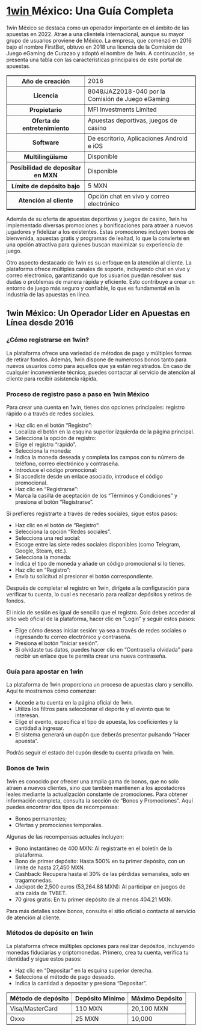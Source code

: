 <h1><a href="https://1win1.mxt/">1win </a> México: Una Guía Completa</h1>
    <p>1win México se destaca como un operador importante en el ámbito de las apuestas en 2022. Atrae a una clientela internacional, aunque su mayor grupo de usuarios proviene de México. La empresa, que comenzó en 2016 bajo el nombre FirstBet, obtuvo en 2018 una licencia de la Comisión de Juego eGaming de Curazao y adoptó el nombre de 1win. A continuación, se presenta una tabla con las características principales de este portal de apuestas.</p>
    <table border="1">
        <tr>
            <th>Año de creación</th>
            <td>2016</td>
        </tr>
        <tr>
            <th>Licencia</th>
            <td>8048/JAZ2018-040 por la Comisión de Juego eGaming</td>
        </tr>
        <tr>
            <th>Propietario</th>
            <td>MFI Investments Limited</td>
        </tr>
        <tr>
            <th>Oferta de entretenimiento</th>
            <td>Apuestas deportivas, juegos de casino</td>
        </tr>
        <tr>
            <th>Software</th>
            <td>De escritorio, Aplicaciones Android e iOS</td>
        </tr>
        <tr>
            <th>Multilingüismo</th>
            <td>Disponible</td>
        </tr>
        <tr>
            <th>Posibilidad de depositar en MXN</th>
            <td>Disponible</td>
        </tr>
        <tr>
            <th>Límite de depósito bajo</th>
            <td>5 MXN</td>
        </tr>
        <tr>
            <th>Atención al cliente</th>
            <td>Opción chat en vivo y correo electrónico</td>
        </tr>
    </table>
    <p>Además de su oferta de apuestas deportivas y juegos de casino, 1win ha implementado diversas promociones y bonificaciones para atraer a nuevos jugadores y fidelizar a los existentes. Estas promociones incluyen bonos de bienvenida, apuestas gratis y programas de lealtad, lo que la convierte en una opción atractiva para quienes buscan maximizar su experiencia de juego.</p>
    <p>Otro aspecto destacado de 1win es su enfoque en la atención al cliente. La plataforma ofrece múltiples canales de soporte, incluyendo chat en vivo y correo electrónico, garantizando que los usuarios puedan resolver sus dudas o problemas de manera rápida y eficiente. Esto contribuye a crear un entorno de juego más seguro y confiable, lo que es fundamental en la industria de las apuestas en línea.</p>
    <h2>1win México: Un Operador Líder en Apuestas en Línea desde 2016</h2>
    <h3>¿Cómo registrarse en 1win?</h3>
    <p>La plataforma ofrece una variedad de métodos de pago y múltiples formas de retirar fondos. Además, 1win dispone de numerosos bonos tanto para nuevos usuarios como para aquellos que ya están registrados. En caso de cualquier inconveniente técnico, puedes contactar al servicio de atención al cliente para recibir asistencia rápida.</p>
    <h3>Proceso de registro paso a paso en 1win México</h3>
    <p>Para crear una cuenta en 1win, tienes dos opciones principales: registro rápido o a través de redes sociales.</p>
    <ul>
        <li>Haz clic en el botón “Registro”:</li>
        <li>Localiza el botón en la esquina superior izquierda de la página principal.</li>
        <li>Selecciona la opción de registro:</li>
        <li>Elige el registro “rápido”.</li>
        <li>Selecciona la moneda:</li>
        <li>Indica la moneda deseada y completa los campos con tu número de teléfono, correo electrónico y contraseña.</li>
        <li>Introduce el código promocional:</li>
        <li>Si accediste desde un enlace asociado, introduce el código promocional.</li>
        <li>Haz clic en “Registrarse”:</li>
        <li>Marca la casilla de aceptación de los “Términos y Condiciones” y presiona el botón “Registrarse”.</li>
    </ul>
    <p>Si prefieres registrarte a través de redes sociales, sigue estos pasos:</p>
    <ul>
        <li>Haz clic en el botón de “Registro”:</li>
        <li>Selecciona la opción “Redes sociales”.</li>
        <li>Selecciona una red social:</li>
        <li>Escoge entre las siete redes sociales disponibles (como Telegram, Google, Steam, etc.).</li>
        <li>Selecciona la moneda:</li>
        <li>Indica el tipo de moneda y añade un código promocional si lo tienes.</li>
        <li>Haz clic en “Registro”:</li>
        <li>Envía tu solicitud al presionar el botón correspondiente.</li>
    </ul>
    <p>Después de completar el registro en 1win, dirígete a la configuración para verificar tu cuenta, lo cual es necesario para realizar depósitos y retiros de fondos.</p>
    <p>El inicio de sesión es igual de sencillo que el registro. Solo debes acceder al sitio web oficial de la plataforma, hacer clic en “Login” y seguir estos pasos:</p>
    <ul>
        <li>Elige cómo deseas iniciar sesión: ya sea a través de redes sociales o ingresando tu correo electrónico y contraseña.</li>
        <li>Presiona el botón “Iniciar sesión”.</li>
        <li>Si olvidaste tus datos, puedes hacer clic en “Contraseña olvidada” para recibir un enlace que te permita crear una nueva contraseña.</li>
    </ul>
    <h3>Guía para apostar en 1win</h3>
    <p>La plataforma de 1win proporciona un proceso de apuestas claro y sencillo. Aquí te mostramos cómo comenzar:</p>
    <ul>
        <li>Accede a tu cuenta en la página oficial de 1win.</li>
        <li>Utiliza los filtros para seleccionar el deporte y el evento que te interesan.</li>
        <li>Elige el evento, especifica el tipo de apuesta, los coeficientes y la cantidad a ingresar.</li>
        <li>El sistema generará un cupón que deberás presentar pulsando “Hacer apuesta”.</li>
    </ul>
    <p>Podrás seguir el estado del cupón desde tu cuenta privada en 1win.</p>
    <h3>Bonos de 1win</h3>
    <p>1win es conocido por ofrecer una amplia gama de bonos, que no solo atraen a nuevos clientes, sino que también mantienen a los apostadores leales mediante la actualización constante de promociones. Para obtener información completa, consulta la sección de “Bonos y Promociones”. Aquí puedes encontrar dos tipos de recompensas:</p>
    <ul>
        <li>Bonos permanentes;</li>
        <li>Ofertas y promociones temporales.</li>
    </ul>
    <p>Algunas de las recompensas actuales incluyen:</p>
    <ul>
        <li>Bono instantáneo de 400 MXN: Al registrarte en el boletín de la plataforma.</li>
        <li>Bono de primer depósito: Hasta 500% en tu primer depósito, con un límite de hasta 27,450 MXN.</li>
        <li>Cashback: Recupera hasta el 30% de las pérdidas semanales, solo en tragamonedas.</li>
        <li>Jackpot de 2,500 euros (53,264.88 MXN): Al participar en juegos de alta caída de TVBET.</li>
        <li>70 giros gratis: En tu primer depósito de al menos 404.21 MXN.</li>
    </ul>
    <p>Para más detalles sobre bonos, consulta el sitio oficial o contacta al servicio de atención al cliente.</p>
    <h3>Métodos de depósito en 1win</h3>
    <p>La plataforma ofrece múltiples opciones para realizar depósitos, incluyendo monedas fiduciarias y criptomonedas. Primero, crea tu cuenta, verifica tu identidad y sigue estos pasos:</p>
    <ul>
        <li>Haz clic en “Depositar” en la esquina superior derecha.</li>
        <li>Selecciona el método de pago deseado.</li>
        <li>Indica la cantidad a depositar y presiona “Depositar”.</li>
    </ul>
    <table border="1">
        <tr>
            <th>Método de depósito</th>
            <th>Depósito Mínimo</th>
            <th>Máximo Depósito</th>
        </tr>
        <tr>
            <td>Visa/MasterCard</td>
            <td>110 MXN</td>
            <td>20,100 MXN</td>
        </tr>
        <tr>
            <td>Oxxo</td>
            <td>25 MXN</td>
            <td>10,000
